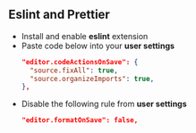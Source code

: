 ## Eslint and Prettier

- Install and enable **eslint** extension
- Paste code below into your **user settings**
  ```json
  "editor.codeActionsOnSave": {
    "source.fixAll": true,
    "source.organizeImports": true,
  },
  ```
- Disable the following rule from **user settings**
  ```json
  "editor.formatOnSave": false,
  ```